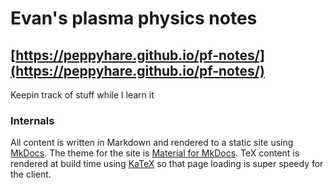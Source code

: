 # Evan's plasma physics notes

## [https://peppyhare.github.io/pf-notes/](https://peppyhare.github.io/pf-notes/)

Keepin track of stuff while I learn it

### Internals

All content is written in Markdown and rendered to a static site using [MkDocs](https://www.mkdocs.org/). The theme for the site is [Material for MkDocs](https://squidfunk.github.io/mkdocs-material). TeX content is rendered at build time using [KaTeX](https://katex.org) so that page loading is super speedy for the client.

